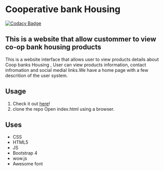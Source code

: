 
# Cooperative bank Housing

[![Codacy Badge](https://api.codacy.com/project/badge/Grade/baf54ace745f45e18d49b524c79fd169)](https://app.codacy.com/app/Jacks27/Coop-hse?utm_source=github.com&utm_medium=referral&utm_content=Jacks27/Coop-hse&utm_campaign=Badge_Grade_Dashboard)

##  This is a website that allow custommer to view co-op bank housing products

This is a website interface that allows user to view products details about Coop banks Housing , User can view products information, contact infromation and social medial links.We have a home page with a few descrition of the user system.
## Usage

1. Check it out [here](https://jacks27.github.io/Coop-hse/UI/)!
2. clone the repo Open index.html using a browser.
## Uses
* CSS
* HTML5
* JS
* Bootstrap 4
* wow.js
* Awesome font

